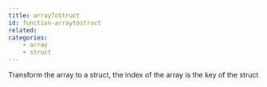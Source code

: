 ```yaml
---
title: arrayToStruct
id: function-arraytostruct
related:
categories:
    - array
    - struct
---
```


Transform the array to a struct, the index of the array is the key of the struct